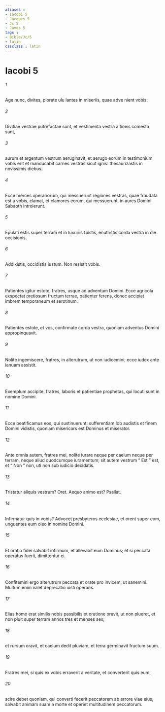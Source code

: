 ```yaml
---
aliases : 
- Iacobi 5
- Jacques 5
- Jc 5
- James 5
tags : 
- Bible/Jc/5
- latin
cssclass : latin
---
```


# Iacobi 5

###### 1
Age nunc, divites, plorate ulu lantes in miseriis, quae adve nient vobis. 
###### 2
Divitiae vestrae putrefactae sunt, et vestimenta vestra a tineis comesta sunt, 
###### 3
aurum et argentum vestrum aeruginavit, et aerugo eorum in testimonium vobis erit et manducabit carnes vestras sicut ignis: thesaurizastis in novissimis diebus. 
###### 4
Ecce merces operariorum, qui messuerunt regiones vestras, quae fraudata est a vobis, clamat, et clamores eorum, qui messuerunt, in aures Domini Sabaoth introierunt. 
###### 5
Epulati estis super terram et in luxuriis fuistis, enutristis corda vestra in die occisionis. 
###### 6
Addixistis, occidistis iustum. Non resistit vobis.
###### 7
Patientes igitur estote, fratres, usque ad adventum Domini. Ecce agricola exspectat pretiosum fructum terrae, patienter ferens, donec accipiat imbrem temporaneum et serotinum. 
###### 8
Patientes estote, et vos, confirmate corda vestra, quoniam adventus Domini appropinquavit. 
###### 9
Nolite ingemiscere, fratres, in alterutrum, ut non iudicemini; ecce iudex ante ianuam assistit. 
###### 10
Exemplum accipite, fratres, laboris et patientiae prophetas, qui locuti sunt in nomine Domini. 
###### 11
Ecce beatificamus eos, qui sustinuerunt; sufferentiam Iob audistis et finem Domini vidistis, quoniam misericors est Dominus et miserator.
###### 12
Ante omnia autem, fratres mei, nolite iurare neque per caelum neque per terram, neque aliud quodcumque iuramentum; sit autem vestrum “ Est ” est, et “ Non ” non, uti non sub iudicio decidatis.
###### 13
Tristatur aliquis vestrum? Oret. Aequo animo est? Psallat. 
###### 14
Infirmatur quis in vobis? Advocet presbyteros ecclesiae, et orent super eum, unguentes eum oleo in nomine Domini. 
###### 15
Et oratio fidei salvabit infirmum, et allevabit eum Dominus; et si peccata operatus fuerit, dimittentur ei. 
###### 16
Confitemini ergo alterutrum peccata et orate pro invicem, ut sanemini. Multum enim valet deprecatio iusti operans. 
###### 17
Elias homo erat similis nobis passibilis et oratione oravit, ut non plueret, et non pluit super terram annos tres et menses sex; 
###### 18
et rursum oravit, et caelum dedit pluviam, et terra germinavit fructum suum. 
###### 19
Fratres mei, si quis ex vobis erraverit a veritate, et converterit quis eum, 
###### 20
scire debet quoniam, qui converti fecerit peccatorem ab errore viae eius, salvabit animam suam a morte et operiet multitudinem peccatorum.
